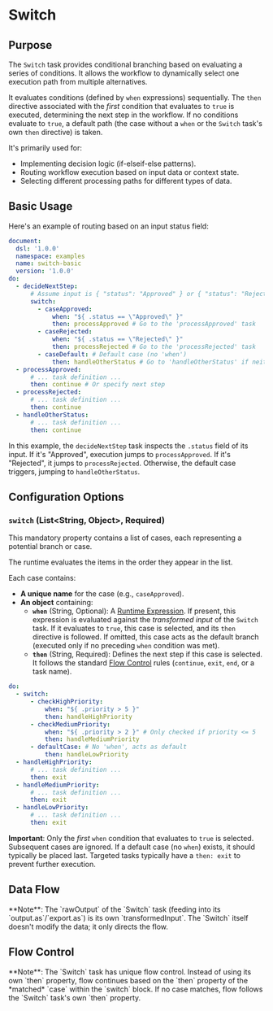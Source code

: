 # Switch

## Purpose

The `Switch` task provides conditional branching based on evaluating a series of conditions. It allows the workflow to
dynamically select one execution path from multiple alternatives.

It evaluates conditions (defined by `when` expressions) sequentially. The `then` directive associated with the *first*
condition that evaluates to `true` is executed, determining the next step in the workflow. If no conditions evaluate to
`true`, a default path (the case without a `when` or the `Switch` task's own `then` directive) is taken.

It's primarily used for:

* Implementing decision logic (if-elseif-else patterns).
* Routing workflow execution based on input data or context state.
* Selecting different processing paths for different types of data.

## Basic Usage

Here's an example of routing based on an input status field:

```yaml
document:
  dsl: '1.0.0'
  namespace: examples
  name: switch-basic
  version: '1.0.0'
do:
  - decideNextStep:
      # Assume input is { "status": "Approved" } or { "status": "Rejected" } etc.
      switch:
        - caseApproved:
            when: "${ .status == \"Approved\" }"
            then: processApproved # Go to the 'processApproved' task
        - caseRejected:
            when: "${ .status == \"Rejected\" }"
            then: processRejected # Go to the 'processRejected' task
        - caseDefault: # Default case (no 'when')
            then: handleOtherStatus # Go to 'handleOtherStatus' if neither matched
  - processApproved:
      # ... task definition ...
      then: continue # Or specify next step
  - processRejected:
      # ... task definition ...
      then: continue
  - handleOtherStatus:
      # ... task definition ...
      then: continue
```

In this example, the `decideNextStep` task inspects the `.status` field of its input. If it's "Approved", execution
jumps to `processApproved`. If it's "Rejected", it jumps to `processRejected`. Otherwise, the default case triggers,
jumping to `handleOtherStatus`.

## Configuration Options

### `switch` (List<String, Object>, Required)

This mandatory property contains a list of cases, each representing a potential branch or case.

The runtime evaluates the items in the order they appear in the list.

Each case contains:

* **A unique name** for the case (e.g., `caseApproved`).
* **An object** containing:
    * **`when`** (String, Optional): A [Runtime Expression](dsl-runtime-expressions.md). If present, this expression is
      evaluated against the *transformed input* of the `Switch` task. If it evaluates to `true`, this case is selected,
      and its `then` directive is followed. If omitted, this case acts as the default branch (executed only if no
      preceding `when` condition was met).
    * **`then`** (String, Required): Defines the next step if this case is selected. It follows the
      standard [Flow Control](dsl-flow-control.md) rules (`continue`, `exit`, `end`, or a task name).

```yaml
do:
  - switch:
      - checkHighPriority:
          when: "${ .priority > 5 }"
          then: handleHighPriority
      - checkMediumPriority:
          when: "${ .priority > 2 }" # Only checked if priority <= 5
          then: handleMediumPriority
      - defaultCase: # No 'when', acts as default
          then: handleLowPriority
  - handleHighPriority:
      # ... task definition ...
      then: exit
  - handleMediumPriority:
      # ... task definition ...
      then: exit
  - handleLowPriority:
      # ... task definition ...
      then: exit
```

**Important**: Only the *first* `when` condition that evaluates to `true` is selected. Subsequent cases are ignored. If
a default case (no `when`) exists, it should typically be placed last.
Targeted tasks typically have a `then: exit` to prevent further execution.

## Data Flow

<include from="_common-task-data-flow.md" element-id="common-data-flow"/>
**Note**: The `rawOutput` of the `Switch` task (feeding into its `output.as`/`export.as`) is its own `transformedInput`. The `Switch` itself doesn't modify the data; it only directs the flow.

## Flow Control

<include from="_common-task-flow_control.md" element-id="common-flow-control"/>
**Note**: The `Switch` task has unique flow control. Instead of using its own `then` property, flow continues based on the `then` property of the *matched* `case` within the `switch` block. If no case matches, flow follows the `Switch` task's own `then` property.


